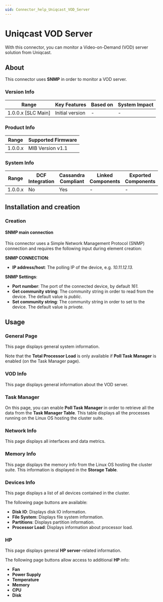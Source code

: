 ```yaml
---
uid: Connector_help_Uniqcast_VOD_Server
---
```


# Uniqcast VOD Server

With this connector, you can monitor a Video-on-Demand (VOD) server solution from Uniqcast.

## About

This connector uses **SNMP** in order to monitor a VOD server.

### Version Info

| Range                | Key Features     | Based on     | System Impact     |
|----------------------|------------------|--------------|-------------------|
| 1.0.0.x [SLC Main]   | Initial version  | -            | -                 |

### Product Info

| Range     | Supported Firmware     |
|-----------|------------------------|
| 1.0.0.x   | MIB Version v1.1       |

### System Info

| Range     | DCF Integration     | Cassandra Compliant     | Linked Components     | Exported Components     |
|-----------|---------------------|-------------------------|-----------------------|-------------------------|
| 1.0.0.x   | No                  | Yes                     | -                     | -                       |

## Installation and creation

### Creation

#### SNMP main connection

This connector uses a Simple Network Management Protocol (SNMP) connection and requires the following input during element creation:

**SNMP CONNECTION**:

- **IP address/host**: The polling IP of the device, e.g. *10.11.12.13.*

**SNMP Settings**:

- **Port number**: The port of the connected device, by default *161.*
- **Get community string**: The community string in order to read from the device. The default value is *public*.
- **Set community string**: The community string in order to set to the device. The default value is *private.*

## Usage

### General Page

This page displays general system information.

Note that the **Total Processor Load** is only available if **Poll Task Manager** is enabled (on the Task Manager page).

### VOD Info

This page displays general information about the VOD server.

### Task Manager

On this page, you can enable **Poll Task Manager** in order to retrieve all the data from the **Task Manager Table**. This table displays all the processes running on the Linux OS hosting the cluster suite.

### Network Info

This page displays all interfaces and data metrics.

### Memory Info

This page displays the memory info from the Linux OS hosting the cluster suite. This information is displayed in the **Storage Table**.

### Devices Info

This page displays a list of all devices contained in the cluster.

The following page buttons are available:

- **Disk IO**: Displays disk IO information.
- **File System**: Displays file system information.
- **Partitions**: Displays partition information.
- **Processor Load**: Displays information about processor load.

### HP

This page displays general **HP server**-related information.

The following page buttons allow access to additional **HP** info:

- **Fan**
- **Power Supply**
- **Temperature**
- **Memory**
- **CPU**
- **Disk**
